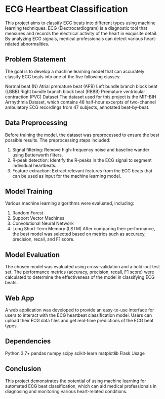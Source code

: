 # ECG Heartbeat Classification
This project aims to classify ECG beats into different types using machine learning techniques. ECG (Electrocardiogram) is a diagnostic tool that measures and records the electrical activity of the heart in exquisite detail. By analyzing ECG signals, medical professionals can detect various heart-related abnormalities.

## Problem Statement
The goal is to develop a machine learning model that can accurately classify ECG beats into one of the five following classes:

Normal beat (N)
Atrial premature beat (APB)
Left bundle branch block beat (LBBB)
Right bundle branch block beat (RBBB)
Premature ventricular contraction (PVC)
Dataset
The dataset used for this project is the MIT-BIH Arrhythmia Dataset, which contains 48 half-hour excerpts of two-channel ambulatory ECG recordings from 47 subjects, annotated beat-by-beat.

## Data Preprocessing
Before training the model, the dataset was preprocessed to ensure the best possible results. The preprocessing steps included:

1. Signal filtering: Remove high-frequency noise and baseline wander using Butterworth filters.
2. R-peak detection: Identify the R-peaks in the ECG signal to segment individual heartbeats.
3. Feature extraction: Extract relevant features from the ECG beats that can be used as input for the machine learning model.

## Model Training
Various machine learning algorithms were evaluated, including:

1. Random Forest
2. Support Vector Machines
3. Convolutional Neural Network
4. Long Short-Term Memory (LSTM)
After comparing their performance, the best model was selected based on metrics such as accuracy, precision, recall, and F1 score.

## Model Evaluation
The chosen model was evaluated using cross-validation and a hold-out test set. The performance metrics (accuracy, precision, recall, F1 score) were calculated to determine the effectiveness of the model in classifying ECG beats.

## Web App
A web application was developed to provide an easy-to-use interface for users to interact with the ECG heartbeat classification model. Users can upload their ECG data files and get real-time predictions of the ECG beat types.

## Dependencies
Python 3.7+
pandas
numpy
scipy
scikit-learn
matplotlib
Flask
Usage

## Conclusion
This project demonstrates the potential of using machine learning for automated ECG beat classification, which can aid medical professionals in diagnosing and monitoring various heart-related conditions.
